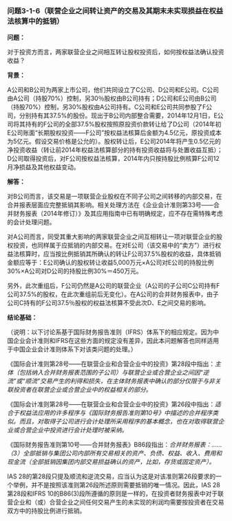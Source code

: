 ### 问题3-1-6（联营企业之间转让资产的交易及其期末未实现损益在权益法核算中的抵销）

**问题：**

对于投资方而言，两家联营企业之间相互转让股权投资后，如何按权益法确认投资收益？

**背景：**

A公司和B公司为两家上市公司，他们共同设立了C公司、D公司和E公司。C公司由A公司（持股70%）控制，另30％股权由B公司持有；D公司和E公司由B公司（持股70%）控制，另30%股权由A公司持有。C公司和E公司共同参股了F公司，分别持有其37.5%的股份。现出于B公司内部整合需要，2014年12月1日，E公司将其持有的F公司的全部37.5%股权按照原投资价款转让给了D公司（2014年初
E公司账面“长期股权投资——F公司”按权益法核算后金额为4.5亿元，原投资成本为5亿元。假设交易价格是公允的）。股权转让后，E公司2014年将产生0.5亿元的净投资收益（转让前2014年权益法核算部分的持有投资收益将与处置收益互抵）；D公司取得投资后，对F公司按权益法核算，2014年内只按持股比例核算F公司12月净损益及其他权益变动。

**解答：**

对B公司而言，该交易是一项联营企业股权在不同子公司之间转移的内部交易，在合并报表层面应完整抵销其影响。相关处理方法在《企业会计准则第33号——合并财务报表（2014年修订）》及其应用指南中已有明确规定，应不存在需特殊考虑的会计处理问题。

对A公司而言，同受其重大影响的两家联营企业之间互相转让一项对联营企业的股权投资，也同样属于应抵销的内部交易。在对E公司（该交易中的“卖方”）进行权益法核算时，应当按比例抵销其所确认的转让F公司37.5%股权的收益，具体抵销金额应等于：E公司确认的股权转让收益5,000万元×A公司对E公司的持股比例30%×A公司对D公司的持股比例30%＝450万元。

另外，此次重组后，F公司仍然是A公司的联营企业（A公司的子公司C公司持有F公司37.5%的股权，在此次重组前后无变化）。在A公司的合并财务报表中，由子公司C持有的F公司37.5％股权的权益法核算不受此次D、E之间交易的影响。

**结论基础：**

（说明：以下讨论系基于国际财务报告准则（IFRS）体系下的相应规定。因为中国企业会计准则和IFRS在这些方面的规定没有差异，因此本问题解答也同样适用于中国企业会计准则体系下对该类问题的处理。）

《国际会计准则第28号——在联营企业和合营企业中的投资》第28段中指出：*主体（包括纳入合并财务报表范围的子公司）与联营企业或合营企业之间因“逆流”或“顺流”交易产生的利得和损失，在主体财务报表中确认的部分仅限于与非关联投资者在联营企业或合营企业中的权益相关的部分。*

《国际会计准则第28号——在联营企业和合营企业中的投资》第26段中指出：*适合于权益法应用的许多程序与《国际财务报告准则第10号》中描述的合并程序类似。而且，对取得子公司进行会计处理所采用程序的基本概念，也在对取得联营企业或合营企业中投资进行会计处理时被采纳。*

《国际财务报告准则第10号——合并财务报表》B86段指出：*合并财务报表：……（3）全部抵销与集团公司内部所有交易相关的资产、负债、权益、收入、费用和现金流（全部抵销因集团内部交易损益确认的资产，比如，存货或固定资产）。*

IAS
28的第28段只提及顺流和逆流交易，应当认为这是对该准则第26段要求的一个举例，并不是按照该准则第26段所述原则需要抵销的唯一情况。因此，IAS
28第28段和IFRS
10的B86(3)段所遵循的原则是一样的，在投资者财务报表中对于联营企业和（或）合营企业之间任何交易产生的未实现的利润均需要按投资者在交易双方中的持股比例进行抵销。